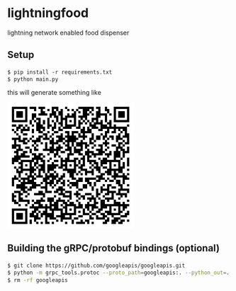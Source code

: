 # lightningfood
lightning network enabled food dispenser

## Setup
```
$ pip install -r requirements.txt
$ python main.py
```

this will generate something like

![example_qr](test.png)

## Building the gRPC/protobuf bindings (optional)

```bash
$ git clone https://github.com/googleapis/googleapis.git
$ python -m grpc_tools.protoc --proto_path=googleapis:. --python_out=. --grpc_python_out=. rpc.proto
$ rm -rf googleapis
```
